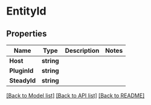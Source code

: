 # EntityId

## Properties

Name | Type | Description | Notes
------------ | ------------- | ------------- | -------------
**Host** | **string** |  | 
**PluginId** | **string** |  | 
**SteadyId** | **string** |  | 

[[Back to Model list]](../README.md#documentation-for-models) [[Back to API list]](../README.md#documentation-for-api-endpoints) [[Back to README]](../README.md)


